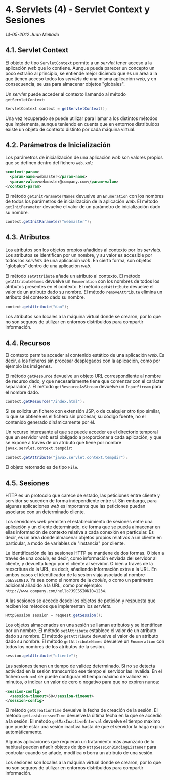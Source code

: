 # 4. Servlets (4) - Servlet Context y Sesiones

_14-05-2012_ _Juan Mellado_

## 4.1. Servlet Context

El objeto de tipo ```ServletContext``` permite a un _servlet_ tener acceso a la aplicación _web_ que lo contiene. Aunque pueda parecer un concepto un poco extraño al principio, se entiende mejor diciendo que es un área a la que tienen acceso todos los _servlets_ de una misma aplicación _web_, y en consecuencia, se usa para almacenar objetos "globales".

Un _servlet_ puede acceder al contexto llamando al método ```getServletContext```:

```java
ServletContext context = getServletContext();
```

Una vez recuperado se puede utilizar para llamar a los distintos métodos que implementa, aunque teniendo en cuenta que en entornos distribuidos existe un objeto de contexto distinto por cada máquina virtual.

## 4.2. Parámetros de Inicialización

Los parámetros de inicialización de una aplicación _web_ son valores propios que se definen dentro del fichero ```web.xml```:

```xml
<context-param>
  <param-name>webmaster</param-name>
  <param-value>webmaster@company.com</param-value>
</context-param>
```

El método ```getInitParameterNames``` devuelve un ```Enumeration``` con los nombres de todos los parámetros de inicialización de la aplicación _web_. El método ```getInitParameter``` devuelve el valor de un parámetro de inicialización dado su nombre.

```java
context.getInitParameter("webmaster");
```

## 4.3. Atributos

Los atributos son los objetos propios añadidos al contexto por los _servlets_. Los atributos se identifican por un nombre, y su valor es accesible por todos los _servlets_ de una aplicación _web_. En cierta forma, son objetos "globales" dentro de una aplicación _web_.

El método ```setAttribute``` añade un atributo al contexto. El método ```getAttributeNames``` devuelve un ```Enumeration``` con los nombres de todos los atributos presentes en el contexto. El método ```getAttribute``` devuelve el valor de un atributo dado su nombre. El método ```removeAttribute``` elimina un atributo del contexto dado su nombre.

```java
context.getAttribute("dao");
```

Los atributos son locales a la máquina virtual donde se crearon, por lo que no son seguros de utilizar en entornos distribuidos para compartir información.

## 4.4. Recursos

El contexto permite acceder al contenido estático de una aplicación _web_. Es decir, a los ficheros sin procesar desplegados con la aplicación, como por ejemplo las imágenes.

El método ```getResource``` devuelve un objeto URL correspondiente al nombre de recurso dado, y que necesariamente tiene que comenzar con el carácter separador ```/```. El método ```getResourceAsStream``` devuelve un ```InputStream``` para el nombre dado.

```java
context.getResource("/index.html");
```

Si se solicita un fichero con extensión JSP, o de cualquier otro tipo similar, lo que se obtiene es el fichero sin procesar, su código fuente, no el contenido generado dinámicamente por él.

Un recurso interesante al que se puede acceder es el directorio temporal que un servidor _web_ está obligado a proporcionar a cada aplicación, y que se expone a través de un atributo que tiene por nombre ```javax.servlet.context.tempdir```:

```java
context.getAttribute("javax.servlet.context.tempdir");
```

El objeto retornado es de tipo ```File```.

## 4.5. Sesiones

HTTP es un protocolo que carece de estado, las peticiones entre cliente y servidor se suceden de forma independiente entre sí. Sin embargo, para algunas aplicaciones _web_ es importante que las peticiones puedan asociarse con un determinado cliente.

Los servidores _web_ permiten el establecimiento de sesiones entre una aplicación y un cliente determinado, de forma que se pueda almacenar en ellas información de contexto relativa a cada conexión en particular. Es decir, es un área donde almacenar objetos propios relativos a un cliente en particular, a modo de variables de "instancia" por cliente.

La identificación de las sesiones HTTP se mantiene de dos formas. O bien a través de una _cookie_, es decir, como información enviada del servidor al cliente, y devuelta luego por el cliente al servidor. O bien a través de la reescritura de la URL, es decir, añadiendo información extra a la URL. En ambos casos el identificador de la sesión viaja asociado al nombre ```JSESSIONID```. Ya sea como el nombre de la _cookie_, o como un parámetro adicional añadido a la URL, como por ejemplo: ```http://www.company.com/hello?JSESSIONID=1234```.

A las sesiones se accede desde los objetos de petición y respuesta que reciben los métodos que implementan los _servlets_.

```java
HttpSession session = request.getSession();
```

Los objetos almacenados en una sesión se llaman atributos y se identifican por un nombre. El método ```setAttribute``` establece el valor de un atributo dado su nombre. El método ```getAttribute``` devuelve el valor de un atributo dado su nombre. El método ```getAttributeNames``` devuelve un ```Enumeration``` con todos los nombres de los atributos de la sesión.

```java
session.getAttribute("cliente");
```

Las sesiones tienen un tiempo de validez determinado. Si no se detecta actividad en la sesión transcurrido ese tiempo el servidor las invalida. En el fichero ```web.xml``` se puede configurar el tiempo máximo de validez en minutos, o indicar un valor de cero o negativo para que no expiren nunca:

```xml
<session-config>
  <session-timeout>60</session-timeout>
</session-config>
```

El método ```getCreationTime``` devuelve la fecha de creación de la sesión. El método ```getLastAccessedTime``` devuelve la última fecha en la que se accedió a la sesión. El método ```getMaxInactiveInterval``` devuelve el tiempo máximo que puede estar una sesión inactiva hasta de que el servidor la haga expirar automáticamente.

Algunas aplicaciones que requieran un tratamiento más avanzado de lo habitual pueden añadir objetos de tipo ```HttpSessionBindingListener``` para controlar cuando se añade, modifica o borra un atributo de una sesión.

Los sesiones son locales a la máquina virtual donde se crearon, por lo que no son seguros de utilizar en entornos distribuidos para compartir información.
